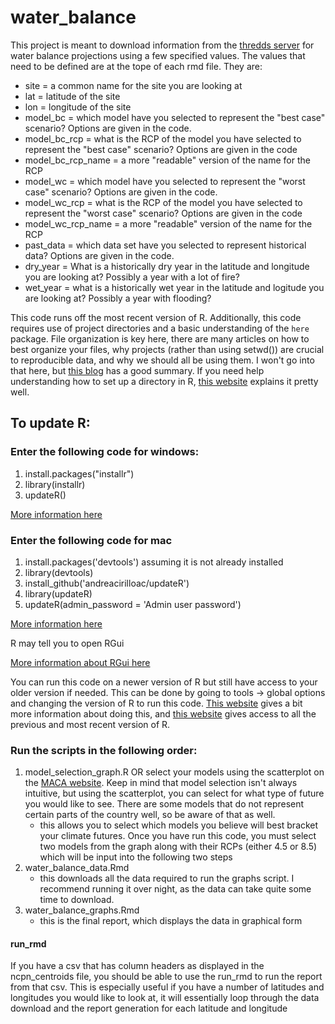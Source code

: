 # water_balance

This project is meant to download information from the [thredds server](http://www.yellowstone.solutions/thredds/catalog.html) for water balance projections  using a few specified values.
The values that need to be defined are at the tope of each rmd file. They are:

- site = a common name for the site you are looking at
- lat = latitude of the site
- lon = longitude of the site
- model_bc = which model have you selected to represent the "best case" scenario? Options are given in the code.
- model_bc_rcp = what is the RCP of the model you have selected to represent the "best case" scenario? Options are given in the code
- model_bc_rcp_name = a more "readable" version of the name for the RCP
- model_wc = which model have you selected to represent the "worst case" scenario? Options are given in the code.
- model_wc_rcp = what is the RCP of the model you have selected to represent the "worst case" scenario? Options are given in the code
- model_wc_rcp_name = a more "readable" version of the name for the RCP
- past_data = which data set have you selected to represent historical data? Options are given in the code.
- dry_year = What is a historically dry year in the latitude and longitude you are looking at? Possibly a year with a lot of fire?
- wet_year = what is a historically wet year in the latitude and logitude you are looking at? Possibly a year with flooding?

This code runs off the most recent version of R. Additionally, this code requires use of project directories and a basic understanding of the `here` package. File organization is key here, there are many articles on how to best organize your files, why projects (rather than using setwd()) are crucial to reproducible data, and why we should all be using them. I won't go into that here, but [this blog](https://martinctc.github.io/blog/rstudio-projects-and-working-directories-a-beginner's-guide/) has a good summary. If you need help understanding how to set up a directory in R, [this website](https://support.rstudio.com/hc/en-us/articles/200526207-Using-Projects) explains it pretty well.


## To update R:

### Enter the following code for windows:

1. install.packages("installr")
2. library(installr)
3. updateR()

[More information here](https://www.r-statistics.com/2015/06/a-step-by-step-screenshots-tutorial-for-upgrading-r-on-windows/#:~:text=If%20you%20are%20running%20R,installr%20updateR()%20%23%20updating%20R.)


### Enter the following code for mac

1. install.packages('devtools') assuming it is not already installed
2. library(devtools)
3. install_github('andreacirilloac/updateR')
4. library(updateR)
5. updateR(admin_password = 'Admin user password')

[More information here](http://www.andreacirillo.com/2018/03/10/updater-package-update-r-version-with-a-function-on-mac-osx/)


R may tell you to open RGui

[More information about RGui here](https://www.dummies.com/programming/r/how-to-navigate-rgui/)

You can run this code on a newer version of R but still have access to your older version if needed. This can be done by going to tools -> global options and changing the version of R to run this code. [This website](https://support.rstudio.com/hc/en-us/articles/212364537-Multiple-Versions-of-R-in-RStudio-Server-Pro) gives a bit more information about doing this, and [this website](https://cran.r-project.org/bin/windows/base/old/) gives access to all the previous and most recent version of R.


### Run the scripts in the following order:

1. model_selection_graph.R OR select your models using the scatterplot on the [MACA website](https://climate.northwestknowledge.net/MACA/vis_scatterplot.php). Keep in mind that model selection isn't always intuitive, but using the scatterplot, you can select for what type of future you would like to see. There are some models that do not represent certain parts of the country well, so be aware of that as well.
    + this allows you to select which models you believe will best bracket your climate futures. Once you have run this code, you must select two models from the graph along with their RCPs (either 4.5 or 8.5) which will be input into the following two steps
2. water_balance_data.Rmd
    + this downloads all the data required to run the graphs script. I recommend running it over night, as the data can take quite some time to download.
3. water_balance_graphs.Rmd
    + this is the final report, which displays the data in graphical form
    
#### run_rmd
If you have a csv that has column headers as displayed in the ncpn_centroids file, you should be able to use the run_rmd to run the report from that csv. This is especially useful if you have a number of latitudes and longitudes you would like to look at, it will essentially loop through the data download and the report generation for each latitude and longitude
